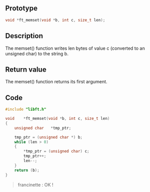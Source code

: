 ## Prototype

```c
void *ft_memset(void *b, int c, size_t len);
```

## Description

The memset() function writes len bytes of value c (converted to an unsigned char) to the string b.

## Return value

The memset() function returns its first argument.

## Code

```c
#include "libft.h"

void    *ft_memset(void *b, int c, size_t len)
{
    unsigned char   *tmp_ptr;

    tmp_ptr = (unsigned char *) b;
    while (len > 0)
    {
        *tmp_ptr = (unsigned char) c;
        tmp_ptr++;
        len--;
    }
    return (b);
}
```

> francinette : OK !